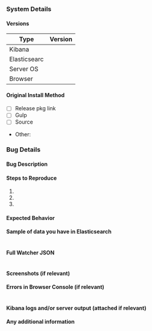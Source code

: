 <!--
Thanks for taking time to report an issue.
Please fill all the following fields to make sure we have all the data we need to help you.
This section will NOT appear in your Issue report!

**Tips:**

1. If your watcher is not executed, try to query Elasticsearch manually first. Do you receive the results you want for your query?
For example, on Linux, you can query Elasticsearch using `curl`:

curl -X GET "localhost:9200/_search?pretty" -H 'Content-Type: application/json' -d'
{
  "query": { 
    "match_all": {}
  }
}
'
-->


### System Details
#### Versions

| Type         | Version |
|--------------|---------|
| Kibana       |         |
| Elasticsearc |         |
| Server OS    |         |
| Browser      |         |

#### Original Install Method

- [ ] Release pkg link
- [ ] Gulp
- [ ] Source
- Other: 

### Bug Details
#### Bug Description

#### Steps to Reproduce
1.
1.
1.

#### Expected Behavior

#### Sample of data you have in Elasticsearch
```
```

#### Full Watcher JSON
```
```

#### Screenshots (if relevant)

#### Errors in Browser Console (if relevant)
```
```

#### Kibana logs and/or server output (attached if relevant)

#### Any additional information
